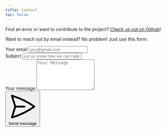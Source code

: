 ```yaml
---
title: Contact
toc: false
---
```


Find an error or want to contribute to the project? [Check us out on Github](https://www.github.com/remysheppard/lutheran-confessions/)!

Want to reach out by email instead? No problem! Just use this form:

<form method="post" action="#" class="flex flex-col mt-4" netlify>
    <div class="mb-4">
        <label for="email" class="block mb-2 text-sm font-medium text-gray-900 dark:text-gray-300">Your email</label>
        <input type="email" id="email" class="shadow-sm border border-slate-400 text-sm rounded-lg block w-full p-2 dark:text-slate-100" placeholder="you@gmail.com" required>
    </div>
    <div class="mb-4">
        <label for="subject" class="block mb-2 text-sm font-medium text-gray-900 dark:text-gray-300">Subject</label>
        <input type="text" id="subject" class="shadow-sm border border-slate-400 text-sm rounded-lg block w-full p-2 dark:text-slate-100" placeholder="Let us know how we can help you" required>
    </div>
    <div class="mb-4">
        <label for="message" class="block mb-2 text-sm font-medium text-gray-900 dark:text-gray-400">Your message</label>
        <textarea id="message" rows="6" class="shadow-sm border border-slate-400 text-sm rounded-lg block w-full p-2 dark:text-slate-100" placeholder="Your Message"></textarea>
    </div>
    <button type="submit" class="py-3 px-4 text-sm font-medium text-center text-white rounded-lg sm:w-fit  focus:ring-4 focus:outline-none bg-primary-600 hover:bg-primary-700 focus:ring-primary-800 flex flex-row justify-center">
      <svg xmlns="http://www.w3.org/2000/svg" fill="none" viewBox="0 0 24 24" stroke-width="1.5" stroke="currentColor" class="w-5 h-5 inline"><path stroke-linecap="round" stroke-linejoin="round" d="M6 12L3.269 3.126A59.768 59.768 0 0121.485 12 59.77 59.77 0 013.27 20.876L5.999 12zm0 0h7.5" /></svg>
      <span class="ml-4">Send message</span>
    </button>
</form>